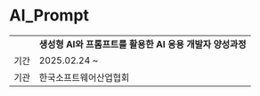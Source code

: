 # AI_Prompt
| | |
|---|---|
||**생성형 AI와 프롬프트를 활용한 AI 응용 개발자 양성과정**  |
|기간| 2025.02.24 ~   |
|기관|한국소프트웨어산업협회  |
